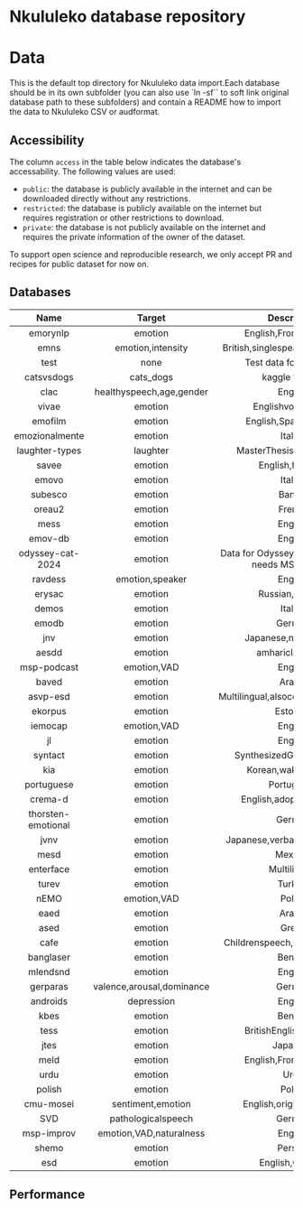 
Nkululeko database repository
=============================

# Data


This is the default top directory for Nkululeko data import.Each database should be in its own subfolder (you can also use `ln -sf`` to soft link original database path to these subfolders) and contain a README how to import the data to Nkululeko CSV or audformat.
## Accessibility


The column `access` in the table below indicates the database's accessability. The following values are used:
- `public`: the database is publicly available in the internet and can be downloaded directly without any restrictions.
- `restricted`: the database is publicly available on the internet but requires registration or other restrictions to download.
- `private`: the database is not publicly available on the internet and requires the private information of the owner of the dataset.


To support open science and reproducible research, we only accept PR and recipes for public dataset for now on.
## Databases

|Name|Target|Description|Access|
| :---: | :---: | :---: | :---: |
|emorynlp|emotion|English,FromFriendsTV|public|
|emns|emotion,intensity|British,singlespeaker,UAR=0.479|public|
|test|none|Test data for nkululeko|public|
|catsvsdogs|cats_dogs|kaggle test set|public|
|clac|healthyspeech,age,gender|English|public|
|vivae|emotion|Englishvocalbursts|public|
|emofilm|emotion|English,Spanish,Italian|restricted|
|emozionalmente|emotion|Italian|public|
|laughter-types|laughter|MasterThesisfromTUBerlin|public|
|savee|emotion|English,fromtfds|restricted|
|emovo|emotion|Italian|restricted|
|subesco|emotion|Bangla|public|
|oreau2|emotion|French|public|
|mess|emotion|English|public|
|emov-db|emotion|English|public|
|odyssey-cat-2024|emotion|Data for Odyssey 2024 challenge, needs MSPPodcast|restricted|
|ravdess|emotion,speaker|English|public|
|erysac|emotion|Russian,children|public|
|demos|emotion|Italian|restricted|
|emodb|emotion|German|public|
|jnv|emotion|Japanese,non-verbals|public|
|aesdd|emotion|amhariclanguage|public|
|msp-podcast|emotion,VAD|English|restricted|
|baved|emotion|Arabic|public|
|asvp-esd|emotion|Multilingual,alsocontainvocalbursts|public|
|ekorpus|emotion|Estonian|public|
|iemocap|emotion,VAD|English|restriced|
|jl|emotion|English|public|
|syntact|emotion|SynthesizedGermanspeech|public|
|kia|emotion|Korean,wake-upword|public|
|portuguese|emotion|Portuguese|public|
|crema-d|emotion|English,adoptedfromtfds|public|
|thorsten-emotional|emotion|German|public|
|jvnv|emotion|Japanese,verbalandnon-verbal|public|
|mesd|emotion|Mexican|public|
|enterface|emotion|Multilingual|public|
|turev|emotion|Turkish|public|
|nEMO|emotion,VAD|Polish|public|
|eaed|emotion|Arabic|public|
|ased|emotion|Greek|public|
|cafe|emotion|Childrenspeech,CanadianFrench|public|
|banglaser|emotion|Bengali|public|
|mlendsnd|emotion|English|public|
|gerparas|valence,arousal,dominance|German|restricted|
|androids|depression|English|public|
|kbes|emotion|Bengali|public|
|tess|emotion|BritishEnglish(Toronto)|public|
|jtes|emotion|Japanese|private|
|meld|emotion|English,FromFriendsTV|public|
|urdu|emotion|Urdu|public|
|polish|emotion|Polish|public|
|cmu-mosei|sentiment,emotion|English,originallinkdead|public|
|SVD|pathologicalspeech|German|public|
|msp-improv|emotion,VAD,naturalness|English|restricted|
|shemo|emotion|Persian|public|
|esd|emotion|English,Chinese|public|

## Performance
